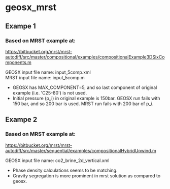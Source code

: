 # geosx_mrst

## Exampe 1 ##
### Based on MRST example at: ###
https://bitbucket.org/mrst/mrst-autodiff/src/master/compositional/examples/compositionalExample3DSixComponents.m

GEOSX input file name: input_5comp.xml  
MRST input file name: input_5comp.m

* GEOSX has MAX_COMPONENT=5, and so last component of original example (i.e. 'C25-80') is not used.
* Initial pressure (p_i) in original example is 150bar. GEOSX run fails with 150 bar, and so 200 bar is used. MRST run fails with 200 bar of p_i.


## Exampe 2 ##
### Based on MRST example at: ###
https://bitbucket.org/mrst/mrst-autodiff/src/master/sequential/examples/compositionalHybridUpwind.m

GEOSX input file name: co2_brine_2d_vertical.xml

* Phase density calculations seems to be matching.
* Gravity segregation is more prominent in mrst solution as compared to geosx.
